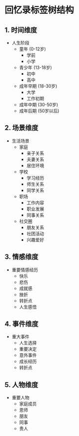 # 回忆录标签树结构

## 1. 时间维度
- 人生阶段
    - 童年 (0-12岁)
        - 学前
        - 小学
    - 青少年 (13-18岁)
        - 初中
        - 高中
    - 成年早期 (18-30岁)
        - 大学
        - 工作初期
    - 成年中期 (30-50岁)
    - 成年后期 (50岁以后)

## 2. 场景维度
- 生活场景
    - 家庭
        - 亲子关系
        - 夫妻关系
        - 居住环境
    - 学校
        - 学习经历
        - 师生关系
        - 同学关系
    - 职场
        - 工作内容
        - 职业发展
        - 同事关系
    - 社交圈
        - 朋友关系
        - 社团活动
        - 兴趣爱好

## 3. 情感维度
- 重要情感经历
    - 快乐
    - 悲伤
    - 成就感
    - 挫折
    - 转折点
    - 人生感悟

## 4. 事件维度
- 重大事件
    - 人生选择
    - 重要决定
    - 意外事件
    - 成长经历
    - 转折点

## 5. 人物维度
- 重要人物
    - 家庭成员
    - 恩师
    - 朋友
    - 同事
    - 贵人 